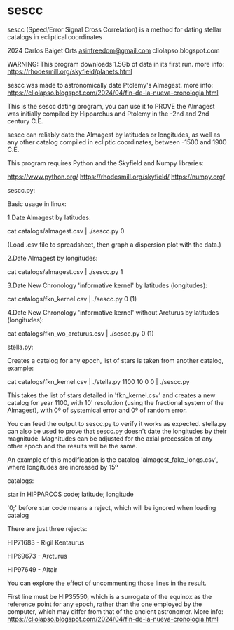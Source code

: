 # sescc
sescc (Speed/Error Signal Cross Correlation) is a method for dating stellar catalogs in ecliptical coordinates

2024 Carlos Baiget Orts
asinfreedom@gmail.com
cliolapso.blogspot.com

WARNING: This program downloads 1.5Gb of data in its first run. more info: https://rhodesmill.org/skyfield/planets.html

sescc was made to astronomically date Ptolemy's Almagest. 
more info: https://cliolapso.blogspot.com/2024/04/fin-de-la-nueva-cronologia.html

This is the sescc dating program, you can use it to PROVE the Almagest was initially compiled by Hipparchus and Ptolemy in the -2nd and 2nd century C.E.

sescc can reliably date the Almagest by latitudes or longitudes, as well as any other catalog compiled in ecliptic coordinates, between -1500 and 1900 C.E.

This program requires Python and the Skyfield and Numpy libraries:

https://www.python.org/
https://rhodesmill.org/skyfield/
https://numpy.org/

sescc.py:

Basic usage in linux:

1.Date Almagest by latitudes:

cat catalogs/almagest.csv | ./sescc.py 0

(Load .csv file to spreadsheet, then graph a dispersion plot with the data.)

2.Date Almagest by longitudes:

cat catalogs/almagest.csv | ./sescc.py 1

3.Date New Chronology 'informative kernel' by latitudes (longitudes):

cat catalogs/fkn_kernel.csv | ./sescc.py 0 (1)

4.Date New Chronology 'informative kernel' without Arcturus by latitudes (longitudes):

cat catalogs/fkn_wo_arcturus.csv | ./sescc.py 0 (1)


stella.py:

Creates a catalog for any epoch, list of stars is taken from another catalog, example:

cat catalogs/fkn_kernel.csv | ./stella.py 1100 10 0 0 | ./sescc.py

This takes the list of stars detailed in 'fkn_kernel.csv' and creates a new catalog for year 1100, with 10' resolution (using the fractional system of the Almagest), with 0º of systemical error and 0º of random error.

You can feed the output to sescc.py to verify it works as expected. stella.py can also be used to prove that sescc.py doesn't date the longitudes by their magnitude. Magnitudes can be adjusted for the axial precession of any other epoch and the results will be the same.

An example of this modification is the catalog 'almagest_fake_longs.csv', where longitudes are increased by 15º

catalogs:

star in HIPPARCOS code; latitude; longitude

'0;' before star code means a reject, which will be ignored when loading catalog

There are just three rejects:

HIP71683 - Rigil Kentaurus

HIP69673 - Arcturus

HIP97649 - Altair

You can explore the effect of uncommenting those lines in the result.

First line must be HIP35550, which is a surrogate of the equinox as the reference point for any epoch, rather than the one employed by the computer, which may differ from that of the ancient astronomer.
More info: https://cliolapso.blogspot.com/2024/04/fin-de-la-nueva-cronologia.html

